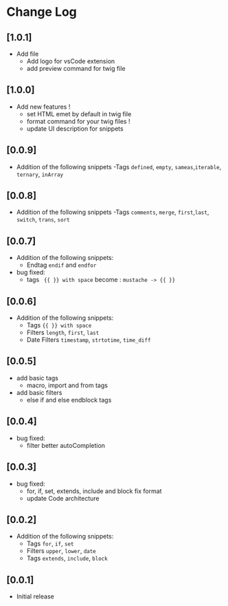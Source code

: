 # Change Log

## [1.0.1]
- Add file
  - Add logo for vsCode extension
  - add preview command for twig file 

## [1.0.0]
- Add new features !
  - set HTML emet by default in twig file
  - format command for your twig files !
  - update UI description for snippets

## [0.0.9]
- Addition of the following snippets
  -Tags `defined`, `empty`, `sameas`,`iterable`, `ternary`, `inArray`

## [0.0.8]
- Addition of the following snippets
  -Tags `comments`, `merge`, `first`,`last`, `switch`, `trans`, `sort`


## [0.0.7]
- Addition of the following snippets:
  - Endtag `endif` and `endfor`
- bug fixed:
  - tags ` {{ }} with space` become : `mustache -> {{ }}`

## [0.0.6]
- Addition of the following snippets:
  - Tags `{{ }} with space`
  - Filters `length`, `first`, `last`
  - Date Filters `timestamp`, `strtotime`, `time_diff`


## [0.0.5]
- add basic tags
  - macro, import and from tags
- add basic filters
  - else if and else endblock tags

## [0.0.4]
- bug fixed:
    - filter better autoCompletion

## [0.0.3]
- bug fixed:
    - for, if, set, extends, include and block fix format
    - update Code architecture

## [0.0.2]
- Addition of the following snippets:
  - Tags `for`, `if`, `set`
  - Filters `upper`, `lower`, `date`
  - Tags `extends`, `include`, `block`

## [0.0.1]

- Initial release